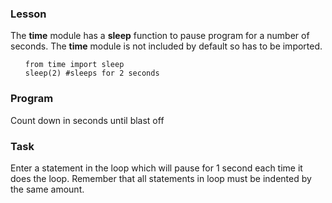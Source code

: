 <html><head>
<style>
.reserved {color: blue; font-weight:bold;}
.comment {color: gray; font-style: italic;}
</style>
</head>
<body>
<h3>Lesson</h3>
<p>The <b>time</b> module has a <b>sleep</b> function to pause program for a number of seconds.
The <b>time</b> module is not included by default so has to be imported.</p>
<code style='margin-left:2em;'>from time import sleep</code><br />
<code style='margin-left:2em;'>sleep(2) #sleeps for 2 seconds</code><br />
<h3>Program</h3>
<p>Count down in seconds until blast off</p>
<h3>Task</h3>
<p>Enter a statement in the loop which will pause for 1 second each time it does the loop.
Remember that all statements in loop must be indented by the same amount.</p>
</body>
</html>
